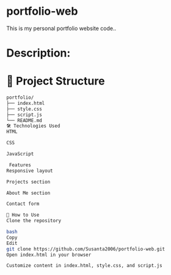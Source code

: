 # portfolio-web
This is my personal portfolio website code..
# Description:
# 📁 Project Structure

```bash
portfolio/
├── index.html
├── style.css
├── script.js
└── README.md
🛠️ Technologies Used
HTML

CSS

JavaScript

 Features
Responsive layout

Projects section

About Me section

Contact form

🚀 How to Use
Clone the repository

bash
Copy
Edit
git clone https://github.com/Susanta2006/portfolio-web.git
Open index.html in your browser

Customize content in index.html, style.css, and script.js
